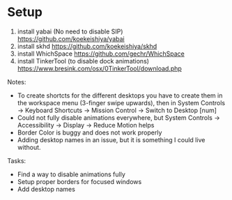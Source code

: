 # Setup
1. install yabai (No need to disable SIP)
https://github.com/koekeishiya/yabai
2. install skhd
https://github.com/koekeishiya/skhd
3. install WhichSpace
https://github.com/gechr/WhichSpace
4. install TinkerTool (to disable dock animations)
https://www.bresink.com/osx/0TinkerTool/download.php

Notes:
- To create shortcts for the different desktops you have to create them in the workspace menu (3-finger swipe upwards), then in System Controls -> Keyboard Shortcuts -> Mission Control -> Switch to Desktop [num]
- Could not fully disable animations everywhere, but System Controls -> Accessibility -> Display -> Reduce Motion helps
- Border Color is buggy and does not work properly
- Adding desktop names in an issue, but it is something I could live without.

Tasks:
- Find a way to disable animations fully
- Setup proper borders for focused windows
- Add desktop names
